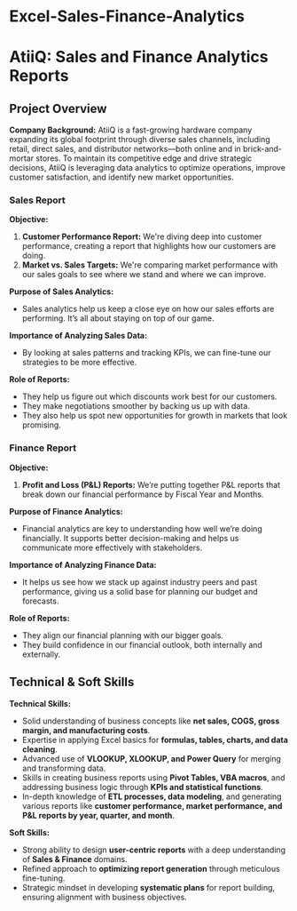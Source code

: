 # Excel-Sales-Finance-Analytics
# **AtiiQ: Sales and Finance Analytics Reports**

## **Project Overview**

**Company Background:**
AtiiQ is a fast-growing hardware company expanding its global footprint through diverse sales channels, including retail, direct sales, and distributor networks—both online and in brick-and-mortar stores. To maintain its competitive edge and drive strategic decisions, AtiiQ is leveraging data analytics to optimize operations, improve customer satisfaction, and identify new market opportunities.

### **Sales Report**

**Objective:**
1. **Customer Performance Report:** We're diving deep into customer performance, creating a report that highlights how our customers are doing.
2. **Market vs. Sales Targets:** We're comparing market performance with our sales goals to see where we stand and where we can improve.

**Purpose of Sales Analytics:**
- Sales analytics help us keep a close eye on how our sales efforts are performing. It’s all about staying on top of our game.

**Importance of Analyzing Sales Data:**
- By looking at sales patterns and tracking KPIs, we can fine-tune our strategies to be more effective.

**Role of Reports:**
- They help us figure out which discounts work best for our customers.
- They make negotiations smoother by backing us up with data.
- They also help us spot new opportunities for growth in markets that look promising.

### **Finance Report**

**Objective:**
1. **Profit and Loss (P&L) Reports:** We’re putting together P&L reports that break down our financial performance by Fiscal Year and Months.

**Purpose of Finance Analytics:**
- Financial analytics are key to understanding how well we’re doing financially. It supports better decision-making and helps us communicate more effectively with stakeholders.

**Importance of Analyzing Finance Data:**
- It helps us see how we stack up against industry peers and past performance, giving us a solid base for planning our budget and forecasts.

**Role of Reports:**
- They align our financial planning with our bigger goals.
- They build confidence in our financial outlook, both internally and externally.

## **Technical & Soft Skills**

**Technical Skills:**
- Solid understanding of business concepts like **net sales, COGS, gross margin, and manufacturing costs**.
- Expertise in applying Excel basics for **formulas, tables, charts, and data cleaning**.
- Advanced use of **VLOOKUP, XLOOKUP, and Power Query** for merging and transforming data.
- Skills in creating business reports using **Pivot Tables, VBA macros**, and addressing business logic through **KPIs and statistical functions**.
- In-depth knowledge of **ETL processes, data modeling**, and generating various reports like **customer performance, market performance, and P&L reports by year, quarter, and month**.

**Soft Skills:**
- Strong ability to design **user-centric reports** with a deep understanding of **Sales & Finance** domains.
- Refined approach to **optimizing report generation** through meticulous fine-tuning.
- Strategic mindset in developing **systematic plans** for report building, ensuring alignment with business objectives.
